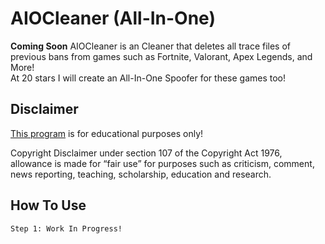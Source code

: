 # AIOCleaner (All-In-One)
**Coming Soon**
AIOCleaner is an Cleaner that deletes all trace files of previous bans from games such as Fortnite, Valorant, Apex Legends, and More!  
At 20 stars I will create an All-In-One Spoofer for these games too!

## Disclaimer
[This program](https://github.com/NotSlater/AIOCleaner) is for educational purposes only!

Copyright Disclaimer under section 107 of the Copyright Act 1976, allowance is made for “fair use” for purposes such as criticism, comment, news reporting, teaching, scholarship, education and research.

## How To Use

```
Step 1: Work In Progress!
```
